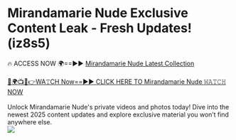 # Mirandamarie Nude Exclusive Content Leak - Fresh Updates! (iz8s5)

🔥 ACCESS NOW 🌍==►► <a href="https://tinyurl.com/yc657z5k" rel="nofollow">Mirandamarie Nude Latest Collection</a>
<br><br>
[🔴🌍📺📱👉WA𝚃CH Now==►► CLICK HERE TO Mirandamarie Nude 𝚆𝙰𝚃𝙲𝙷 NOW](https://tinyurl.com/yc657z5k)
<br><br>
Unlock Mirandamarie Nude's private videos and photos today! Dive into the newest 2025 content updates and explore exclusive material you won’t find anywhere else.
<br>
<a href="https://tinyurl.com/yc657z5k" rel="nofollow" data-target="animated-image.originalLink"><img src="https://camo.githubusercontent.com/8a4f000d20f83aca3bf7ec5f350d767afa0574a8a352519fd8cfa583a6f93a33/68747470733a2f2f692e696d6775722e636f6d2f644a486b345a712e676966" data-canonical-src="https://i.imgur.com/dJHk4Zq.gif" style="max-width: 100%; display: inline-block;" data-target="animated-image.originalImage"></a>
<br>
